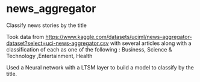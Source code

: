 # news_aggregator
Classify news stories by the title

Took data from https://www.kaggle.com/datasets/uciml/news-aggregator-dataset?select=uci-news-aggregator.csv with several articles along with a classification of each as one of the following : Business, Science & Technology ,Entertainment, Health

Used a Neural network with a LTSM layer to build a model to classify by the title.
